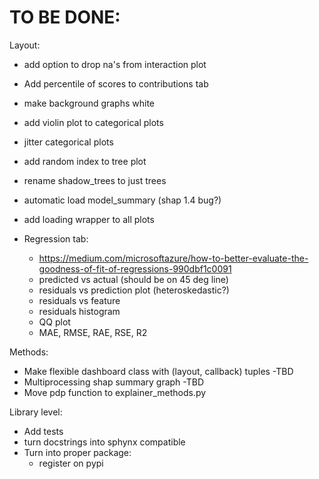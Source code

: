 
# TO BE DONE:

Layout:
- add option to drop na's from interaction plot
- Add percentile of scores to contributions tab
- make background graphs white
- add violin plot to categorical plots
- jitter categorical plots
- add random index to tree plot
- rename shadow_trees to just trees
- automatic load model_summary (shap 1.4 bug?)
- add loading wrapper to all plots

- Regression tab:
    - https://medium.com/microsoftazure/how-to-better-evaluate-the-goodness-of-fit-of-regressions-990dbf1c0091
    - predicted vs actual (should be on 45 deg line)
    - residuals vs prediction plot (heteroskedastic?)
    - residuals vs feature
    - residuals histogram
    - QQ plot
    - MAE, RMSE, RAE, RSE, R2

Methods:
- Make flexible dashboard class with (layout, callback) tuples -TBD
- Multiprocessing shap summary graph -TBD
- Move pdp function to explainer_methods.py

Library level:
- Add tests
- turn docstrings into sphynx compatible
- Turn into proper package: 
    - register on pypi

